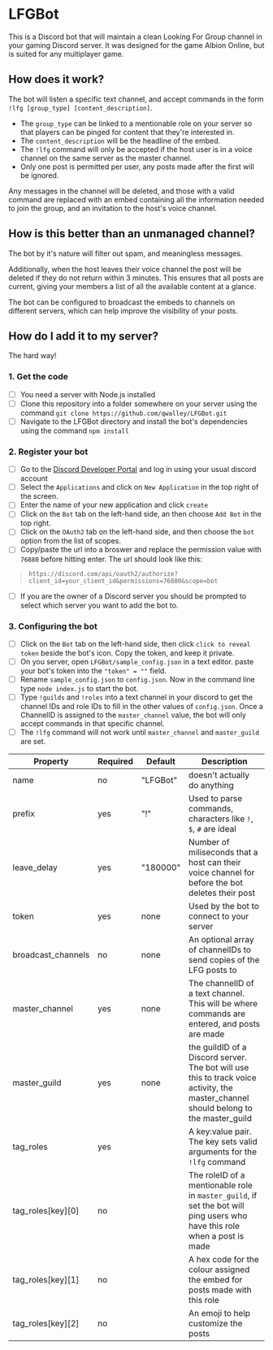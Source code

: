 # LFGBot
This is a Discord bot that will maintain a clean Looking For Group channel in your gaming Discord server. It was designed for the game Albion Online, but is suited for any multiplayer game.

## How does it work?
The bot will listen a specific text channel, and accept commands in the form `!lfg [group_type] [content_description]`. 
  * The `group_type` can be linked to a mentionable role on your server so that players can be pinged for content that they're interested in.
  * The `content_description` will be the headline of the embed.
  * The `!lfg` command will only be accepted if the host user is in a voice channel on the same server as the master channel.
  * Only one post is permitted per user, any posts made after the first will be ignored.
  
Any messages in the channel will be deleted, and those with a valid command are replaced with an embed containing all the information needed to join the group, and an invitation to the host's voice channel.
  
## How is this better than an unmanaged channel?
The bot by it's nature will filter out spam, and meaningless messages. 

Additionally, when the host leaves their voice channel the post will be deleted if they do not return within 3 minutes. This ensures that all posts are current, giving your members a list of all the available content at a glance.

The bot can be configured to broadcast the embeds to channels on different servers, which can help improve the visibility of your posts.

## How do I add it to my server?
The hard way!

### 1. Get the code
  - [ ] You need a server with Node.js installed
  - [ ] Clone this repository into a folder somewhere on your server using the command `git clone https://github.com/qwalley/LFGBot.git`
  - [ ] Navigate to the LFGBot directory and install the bot's dependencies using the command `npm install`
### 2. Register your bot
  - [ ] Go to the [Discord Developer Portal](https://discord.com/login?redirect_to=%2Fdevelopers) and log in using your usual discord account
  - [ ] Select the `Applications` and click on `New Application` in the top right of the screen.
  - [ ] Enter the name of your new application and click `create`
  - [ ] Click on the `Bot` tab on the left-hand side, an then choose `Add Bot` in the top right.
  - [ ] Click on the `OAuth2` tab on the left-hand side, and then choose the `bot` option from the list of scopes.
  - [ ] Copy/paste the url into a broswer and replace the permission value with `76880` before hitting enter. The url should look like this:           
  > `https://discord.com/api/oauth2/authorize?client_id=your_client_id&permissions=76880&scope=bot`
  - [ ] If you are the owner of a Discord server you should be prompted to select which server you want to add the bot to.
### 3. Configuring the bot
  - [ ] Click on the `Bot` tab on the left-hand side, then click `click to reveal token` beside the bot's icon. Copy the token, and keep it private.
  - [ ] On you server, open `LFGBot/sample_config.json` in a text editor. paste your bot's token into the `"token" = ""` field.
  - [ ] Rename `sample_config.json` to `config.json`. Now in the command line type `node index.js` to start the bot.
  - [ ] Type `!guilds` and `!roles` into a text channel in your discord to get the channel IDs and role IDs to fill in the other values of `config.json`. Once a ChannelID is assigned to the `master_channel` value, the bot will only accept commands in that specific channel.
  - [ ] The `!lfg` command will not work until `master_channel` and `master_guild` are set.
  
| Property | Required | Default | Description |
| ---------|----------|---------|------------ |
| name | no | "LFGBot" | doesn't actually do anything |
| prefix | yes | "!" | Used to parse commands, characters like `!`, `$`, `#` are ideal |
| leave_delay | yes | "180000" | Number of miliseconds that a host can their voice channel for before the bot deletes their post |
| token | yes | none | Used by the bot to connect to your server |
| broadcast_channels | no | none | An optional array of channelIDs to send copies of the LFG posts to  |
| master_channel | yes | none | The channelID of a text channel. This will be where commands are entered, and posts are made |
| master_guild | yes | none | the guildID of a Discord server. The bot will use this to track voice activity, the master_channel should belong to the master_guild |
| tag_roles | yes |  | A key:value pair. The key sets valid arguments for the `!lfg` command |
| tag_roles[key][0] | no |  | The roleID of a mentionable role in `master_guild`, if set the bot will ping users who have this role when a post is made |
| tag_roles[key][1] | no |  | A hex code for the colour assigned the embed for posts made with this role |
| tag_roles[key][2] | no |  | An emoji to help customize the posts |

